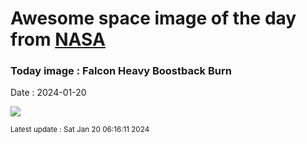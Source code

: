 
# Awesome space image of the day from [NASA](https://api.nasa.gov/)

### Today image : Falcon Heavy Boostback Burn
Date : 2024-01-20

![](https://apod.nasa.gov/apod/image/2401/DSC07781_12Huff800.jpg)

<small>Latest update : Sat Jan 20 06:16:11 2024</small>
        